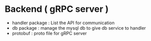 # Backend ( gRPC server )

* handler package : List the API for communication
* db package : manage the mysql db to give db service to handler
* protobuf : proto file for gRPC server 
